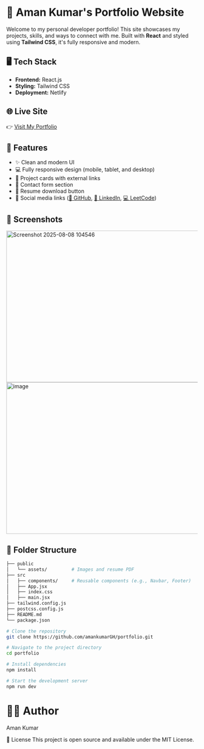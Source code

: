 # 🚀 Aman Kumar's Portfolio Website

Welcome to my personal developer portfolio! This site showcases my projects, skills, and ways to connect with me. Built with **React** and styled using **Tailwind CSS**, it's fully responsive and modern.

## 🖥️ Tech Stack

- **Frontend:** React.js
- **Styling:** Tailwind CSS
- **Deployment:** Netlify

## 🌐 Live Site

👉 [Visit My Portfolio](https://amanhub.netlify.app)

<!-- *(Replace the above link with your actual Netlify URL)* -->

## 📱 Features

- ✨ Clean and modern UI
- 💻 Fully responsive design (mobile, tablet, and desktop)
- 🔗 Project cards with external links
- 📧 Contact form section
- 📄 Resume download button
- 🔗 Social media links ([🐙 GitHub](https://github.com/amankumarGH), [💼 LinkedIn](https://www.linkedin.com/in/aman-kumar300/), [💻 LeetCode](https://leetcode.com/u/amankumar7/))

## 📸 Screenshots
<img width="600" height="400" alt="Screenshot 2025-08-08 104546" src="https://github.com/user-attachments/assets/cf8bef25-e452-4011-8c01-a7058ac12631" />

<img width="600" height="400" alt="image" src="https://github.com/user-attachments/assets/59249f42-5483-435b-ba69-7936ae224a3a" />


<!-- *(Optional – Add screenshots here if you'd like)* -->

## 📁 Folder Structure

```bash
├── public
│   └── assets/         # Images and resume PDF
├── src
│   ├── components/     # Reusable components (e.g., Navbar, Footer)
│   ├── App.jsx
│   ├── index.css
│   ├── main.jsx
├── tailwind.config.js
├── postcss.config.js
├── README.md
└── package.json
```
```bash
# Clone the repository
git clone https://github.com/amankumarGH/portfolio.git

# Navigate to the project directory
cd portfolio

# Install dependencies
npm install

# Start the development server
npm run dev

```

# 🧑‍💻 Author
  Aman Kumar

📝 License
This project is open source and available under the MIT License.

